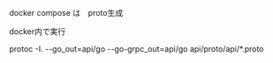 docker compose は　proto生成

docker内で実行

protoc -I. --go_out=api/go --go-grpc_out=api/go api/proto/api/*.proto